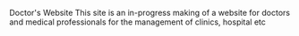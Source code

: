 Doctor's Website 
This site is an in-progress making of a website for doctors and medical professionals for the management of clinics, hospital etc
